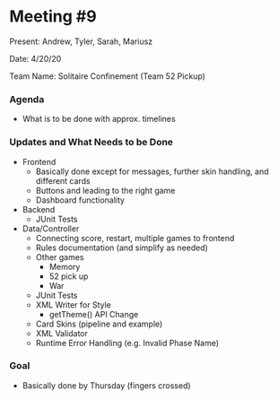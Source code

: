 # Meeting #9
Present: Andrew, Tyler, Sarah, Mariusz

Date: 4/20/20

Team Name: Solitaire Confinement (Team 52 Pickup)

### Agenda
* What is to be done with approx. timelines

### Updates and What Needs to be Done
* Frontend
    * Basically done except for messages, further skin handling, and different cards
    * Buttons and leading to the right game
    * Dashboard functionality
* Backend
    * JUnit Tests
* Data/Controller
    * Connecting score, restart, multiple games to frontend
    * Rules documentation (and simplify as needed)
    * Other games
        * Memory
        * 52 pick up
        * War
    * JUnit Tests
    * XML Writer for Style
        * getTheme() API Change
    * Card Skins (pipeline and example)
    * XML Validator
    * Runtime Error Handling (e.g. Invalid Phase Name)

### Goal
* Basically done by Thursday (fingers crossed)